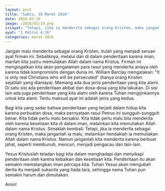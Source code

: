 ```yaml
---
layout: post
title: "Sabtu, 19 Maret 2016"
date: 2016-03-19
image: /2016/03/19.png
isiayat: "Tetapi, jika ia menderita sebagai orang Kristen, maka janganlah ia malu, melainkan hendaklah ia memuliakan Allah dalam nama Kristus itu."
ayat: "1 Petrus 4:16"
categories: maret-2016
---
```


Jangan malu menderita sebagai orang Kristen, itulah yang menjadi seruan ayat firman ini. Sebaliknya, melalui dan di dalam penderitaan karena iman, marilah kita justru memuliakan Allah dalam nama Kristus. Firman ini mengingatkan kita akan pengalaman para rasul yang menderita aniaya oleh karena tidak kompromistis dengan dunia ini. William Barclay mengatakan: "It is only real Christians who will be persecuted" (hanya orang Kristen sejatilah yang dianiaya). Memang ada dua jenis penderitaan yang kita alami. Di satu sisi ada penderitaan akibat dari dosa-dosa yang kita lakukan. Di sisi lain ada juga penderitaan yang kita alami oleh karena Tuhan mengijinkannya untuk kita alami. Tentu maksud ayat ini adalah jenis yang kedua.

Bagi kita yang sadar bahwa penderitaan yang terjadi dalam hidup kita karena perbuatan dosa, maka pernyataan rasul Petrus ini sungguh-sungguh benar. Kita tidak perlu malu bersaksi. Kita tidak perlu malu bila menderita oleh karena kesetiaan kita di dalam iman, melainkan kita memuliakan Allah dalam nama Kristus. Simaklah kembali: Tetapi, jika ia menderita sebagai orang Kristen, maka janganlah ia malu, melainkan hendaklah ia memuliakan Allah dalam nama Kristus. Namun janganlah kita menderita karena berbuat jahat, seperti membunuh, mencuri, menjadi pengacau dan lain-lain.

Yesus Kristuslah teladan bagi kita dalam menghadapi dan menyikapi penderitaan oleh karena kebaikan dan kesetiaan kita. Penderitaan itu akan semakin mematangkan iman percaya kita. Tuhan Yesus akan mengubah derita itu menjadi sukacita yang tiada tara, sehingga nama Tuhan pun semakin harum dan dimuliakan.

Amin!